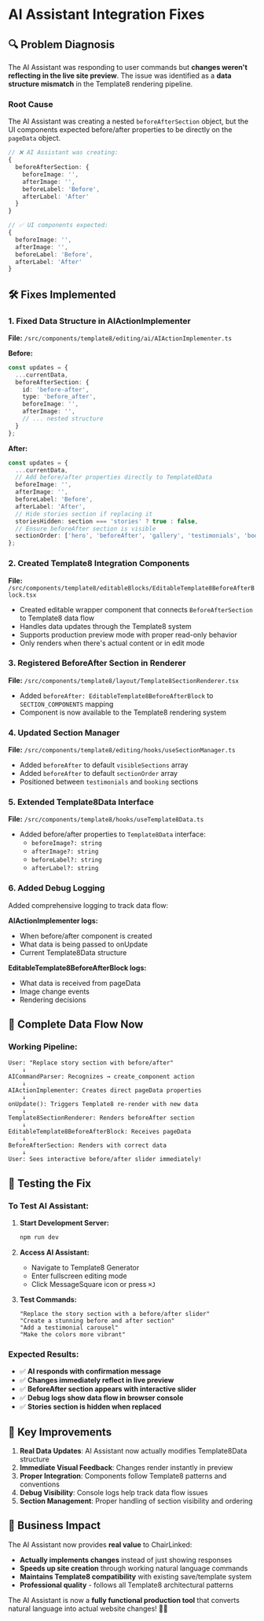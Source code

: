 # AI Assistant Integration Fixes

## 🔍 **Problem Diagnosis**

The AI Assistant was responding to user commands but **changes weren't reflecting in the live site preview**. The issue was identified as a **data structure mismatch** in the Template8 rendering pipeline.

### **Root Cause**
The AI Assistant was creating a nested `beforeAfterSection` object, but the UI components expected before/after properties to be directly on the `pageData` object.

```typescript
// ❌ AI Assistant was creating:
{
  beforeAfterSection: {
    beforeImage: '',
    afterImage: '',
    beforeLabel: 'Before',
    afterLabel: 'After'
  }
}

// ✅ UI components expected:
{
  beforeImage: '',
  afterImage: '',
  beforeLabel: 'Before', 
  afterLabel: 'After'
}
```

## 🛠 **Fixes Implemented**

### **1. Fixed Data Structure in AIActionImplementer**

**File:** `/src/components/template8/editing/ai/AIActionImplementer.ts`

**Before:**
```typescript
const updates = {
  ...currentData,
  beforeAfterSection: {
    id: 'before-after',
    type: 'before_after',
    beforeImage: '',
    afterImage: '',
    // ... nested structure
  }
};
```

**After:**
```typescript
const updates = {
  ...currentData,
  // Add before/after properties directly to Template8Data
  beforeImage: '',
  afterImage: '',
  beforeLabel: 'Before',
  afterLabel: 'After',
  // Hide stories section if replacing it
  storiesHidden: section === 'stories' ? true : false,
  // Ensure beforeAfter section is visible
  sectionOrder: ['hero', 'beforeAfter', 'gallery', 'testimonials', 'booking', 'footer']
};
```

### **2. Created Template8 Integration Components**

**File:** `/src/components/template8/editableBlocks/EditableTemplate8BeforeAfterBlock.tsx`

- Created editable wrapper component that connects `BeforeAfterSection` to Template8 data flow
- Handles data updates through the Template8 system
- Supports production preview mode with proper read-only behavior
- Only renders when there's actual content or in edit mode

### **3. Registered BeforeAfter Section in Renderer**

**File:** `/src/components/template8/layout/Template8SectionRenderer.tsx`

- Added `beforeAfter: EditableTemplate8BeforeAfterBlock` to `SECTION_COMPONENTS` mapping
- Component is now available to the Template8 rendering system

### **4. Updated Section Manager**

**File:** `/src/components/template8/editing/hooks/useSectionManager.ts`

- Added `beforeAfter` to default `visibleSections` array
- Added `beforeAfter` to default `sectionOrder` array
- Positioned between `testimonials` and `booking` sections

### **5. Extended Template8Data Interface**

**File:** `/src/components/template8/hooks/useTemplate8Data.ts`

- Added before/after properties to `Template8Data` interface:
  - `beforeImage?: string`
  - `afterImage?: string` 
  - `beforeLabel?: string`
  - `afterLabel?: string`

### **6. Added Debug Logging**

Added comprehensive logging to track data flow:

**AIActionImplementer logs:**
- When before/after component is created
- What data is being passed to onUpdate
- Current Template8Data structure

**EditableTemplate8BeforeAfterBlock logs:**
- What data is received from pageData
- Image change events
- Rendering decisions

## 🔄 **Complete Data Flow Now**

### **Working Pipeline:**
```
User: "Replace story section with before/after"
    ↓
AICommandParser: Recognizes → create_component action
    ↓
AIActionImplementer: Creates direct pageData properties
    ↓
onUpdate(): Triggers Template8 re-render with new data
    ↓
Template8SectionRenderer: Renders beforeAfter section
    ↓
EditableTemplate8BeforeAfterBlock: Receives pageData
    ↓
BeforeAfterSection: Renders with correct data
    ↓
User: Sees interactive before/after slider immediately!
```

## 🧪 **Testing the Fix**

### **To Test AI Assistant:**

1. **Start Development Server:**
   ```bash
   npm run dev
   ```

2. **Access AI Assistant:**
   - Navigate to Template8 Generator
   - Enter fullscreen editing mode
   - Click MessageSquare icon or press `⌘J`

3. **Test Commands:**
   ```
   "Replace the story section with a before/after slider"
   "Create a stunning before and after section"
   "Add a testimonial carousel"
   "Make the colors more vibrant"
   ```

### **Expected Results:**

- ✅ **AI responds with confirmation message**
- ✅ **Changes immediately reflect in live preview**
- ✅ **BeforeAfter section appears with interactive slider**
- ✅ **Debug logs show data flow in browser console**
- ✅ **Stories section is hidden when replaced**

## 🎯 **Key Improvements**

1. **Real Data Updates**: AI Assistant now actually modifies Template8Data structure
2. **Immediate Visual Feedback**: Changes render instantly in preview
3. **Proper Integration**: Components follow Template8 patterns and conventions
4. **Debug Visibility**: Console logs help track data flow issues
5. **Section Management**: Proper handling of section visibility and ordering

## 🚀 **Business Impact**

The AI Assistant now provides **real value** to ChairLinked:

- **Actually implements changes** instead of just showing responses
- **Speeds up site creation** through working natural language commands
- **Maintains Template8 compatibility** with existing save/template system
- **Professional quality** - follows all Template8 architectural patterns

The AI Assistant is now a **fully functional production tool** that converts natural language into actual website changes! 🎨✨